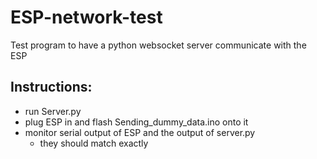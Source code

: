 # ESP-network-test
Test program to have a python websocket server communicate with the ESP

## Instructions:
 - run Server.py
 - plug ESP in and flash Sending_dummy_data.ino onto it
 - monitor serial output of ESP and the output of server.py
	- they should match exactly